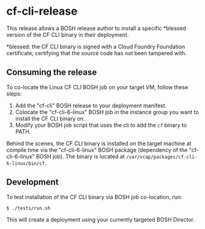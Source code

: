 # cf-cli-release

This release allows a BOSH release author to install a specific *blessed version of the CF CLI binary in their deployment.

*blessed: the CF CLI binary is signed with a Cloud Foundry Foundation certificate, certifying that the source code has not been tampered with.

## Consuming the release

To co-locate the Linux CF CLI BOSH job on your target VM, follow these steps:

1. Add the "cf-cli" BOSH release to your deployment manifest.
2. Colocate the "cf-cli-6-linux" BOSH job in the instance group you want to install the CF CLI binary on.
3. Modify your BOSH job script that uses the cli to add the `cf` binary to PATH.

Behind the scenes, the CF CLI binary is installed on the target machine at compile time via the "cf-cli-6-linux" BOSH package (dependency of the "cf-cli-6-linux" BOSH job). The binary is located at `/var/vcap/packages/cf-cli-6-linux/bin/cf`.

## Development

To test installation of the CF CLI binary via BOSH job co-location, run:

```
$ ./tests/run.sh
```

This will create a deployment using your currently targeted BOSH Director.
